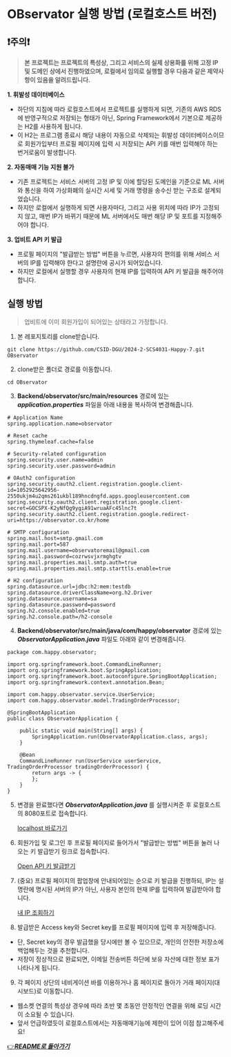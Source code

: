 # OBservator 실행 방법 (로컬호스트 버전)

## ❗주의❗

> **본 프로젝트는 프로젝트의 특성상, 그리고 서비스의 실제 상용화를 위해 고정 IP 및 도메인 상에서 진행하였으며, 로컬에서 임의로 실행할 경우 다음과 같은 제약사항이 있음을 알려드립니다.**

**1. 휘발성 데이터베이스**

* 하단의 지침에 따라 로컬호스트에서 프로젝트를 실행하게 되면, 기존의 AWS RDS에 반영구적으로 저장되는 형태가 아닌, Spring Framework에서 기본으로 제공하는 H2를 사용하게 됩니다.
* 이 H2는 프로그램 종료시 해당 내용이 자동으로 삭제되는 휘발성 데이터베이스이므로 회원가입부터 프로필 페이지에 입력 시 저장되는 API 키를 매번 입력해야 하는 번거로움이 발생합니다.

**2. 자동매매 기능 지원 불가**

* 기존 프로젝트는 서비스 서버의 고정 IP 및 이에 할당된 도메인을 기준으로 ML 서버와 통신을 하여 가상화폐의 실시간 시세 및 거래 명령을 송수신 받는 구조로 설계되었습니다.
* 하지만 로컬에서 실행하게 되면 사용자마다, 그리고 사용 위치에 따라 IP가 고정되지 않고, 매번 IP가 바뀌기 때문에 ML 서버에서도 매번 해당 IP 및 포트를 지정해주어야 합니다.

**3. 업비트 API 키 발급**
* 프로필 페이지의 "발급받는 방법" 버튼을 누르면, 사용자의 편의를 위해 서비스 서버의 IP를 입력해야 한다고 설명란에 공시가 되어있습니다.
* 하지만 로컬에서 실행할 경우 사용자의 현재 IP를 입력하여 API 키 발급을 해주어야 합니다.

## 실행 방법
> 업비트에 이미 회원가입이 되어있는 상태라고 가정합니다.
1. 본 레포지토리를 clone받습니다.
```
git clone https://github.com/CSID-DGU/2024-2-SCS4031-Happy-7.git OBservator
```

2. clone받은 폴더로 경로를 이동합니다.
```
cd OBservator
```

3. **Backend/observator/src/main/resources** 경로에 있는 **_application.properties_** 파일을 아래 내용을 복사하여 변경해줍니다.
```
# Application Name
spring.application.name=observator

# Reset cache
spring.thymeleaf.cache=false

# Security-related configuration
spring.security.user.name=admin
spring.security.user.password=admin

# OAuth2 configuration
spring.security.oauth2.client.registration.google.client-id=1052925642956-2550ukjm4u2qms261ukbl189hncdngfd.apps.googleusercontent.com
spring.security.oauth2.client.registration.google.client-secret=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
spring.security.oauth2.client.registration.google.redirect-uri=https://observator.co.kr/home

# SMTP configuration
spring.mail.host=smtp.gmail.com
spring.mail.port=587
spring.mail.username=observatoremail@gmail.com
spring.mail.password=cozrwsvjxrmghgtv
spring.mail.properties.mail.smtp.auth=true
spring.mail.properties.mail.smtp.starttls.enable=true

# H2 configuration
spring.datasource.url=jdbc:h2:mem:testdb
spring.datasource.driverClassName=org.h2.Driver
spring.datasource.username=sa
spring.datasource.password=password
spring.h2.console.enabled=true
spring.h2.console.path=/h2-console
```

4. **Backend/observator/src/main/java/com/happy/observator** 경로에 있는 **_ObservatorApplication.java_** 파일도 아래와 같이 변경해줍니다.
```
package com.happy.observator;

import org.springframework.boot.CommandLineRunner;
import org.springframework.boot.SpringApplication;
import org.springframework.boot.autoconfigure.SpringBootApplication;
import org.springframework.context.annotation.Bean;

import com.happy.observator.service.UserService;
import com.happy.observator.model.TradingOrderProcessor;

@SpringBootApplication
public class ObservatorApplication {

    public static void main(String[] args) {
        SpringApplication.run(ObservatorApplication.class, args);
    }

    @Bean
    CommandLineRunner run(UserService userService, TradingOrderProcessor tradingOrderProcessor) {
        return args -> {
        };
    }
}
```

5. 변경을 완료했다면 **_ObservatorApplication.java_** 를 실행시켜준 후 로컬호스트의 8080포트로 접속합니다.

    [localhost 바로가기](http://localhost:8080)

6. 회원가입 및 로그인 후 프로필 페이지로 들어가서 "발급받는 방법" 버튼을 눌러 나오는 키 발급받기 링크로 접속합니다.
    
    [Open API 키 발급받기](https://upbit.com/mypage/open_api_management)

7. (중요) 프로필 페이지의 팝업창에 안내되어있는 순으로 키 발급을 진행하되, IP는 설명란에 명시된 서버의 IP가 아닌, 사용자 본인의 현재 IP를 입력하여 발급받아야 합니다.

    [내 IP 조회하기](https://www.findip.kr/)

8. 발급받은 Access key와 Secret key를 프로필 페이지에 입력 후 저장해줍니다.
* 단, Secret key의 경우 발급했을 당시에만 볼 수 있으므로, 개인의 안전한 저장소에 백업해두는 것을 추천합니다.
* 저장이 정상적으로 완료되면, 이메일 전송버튼 하단에 보유 자산에 대한 정보 표가 나타나게 됩니다.

9. 각 페이지 상단의 네비게이션 바를 이용하거나 홈 페이지로 돌아가 거래 페이지(대시보드)로 이동합니다.
* 웹소켓 연결의 특성상 경우에 따라 초반 몇 초동안 안정적인 연결을 위해 로딩 시간이 소요될 수 있습니다.
* 앞서 언급하였듯이 로컬호스트에서는 자동매매기능에 제한이 있어 이점 참고해주세요!

[👉***README로 돌아가기***](/README.md)

